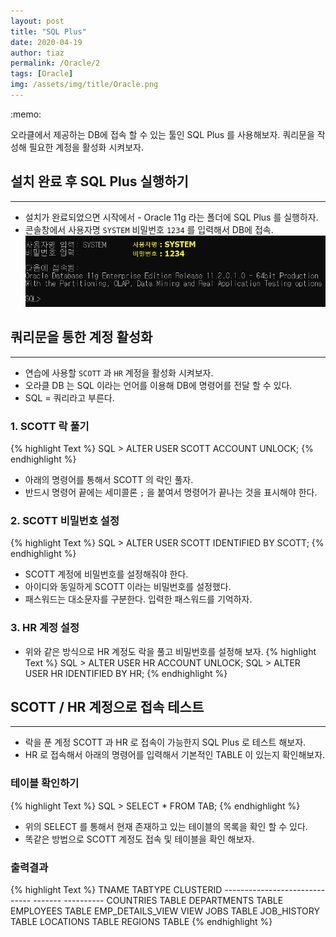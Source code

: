 ```yaml
---
layout: post
title: "SQL Plus"
date: 2020-04-19
author: tiaz
permalink: /Oracle/2
tags: [Oracle]
img: /assets/img/title/Oracle.png
---
```

<div class="callout">:memo: 
<p>오라클에서 제공하는 DB에 접속 할 수 있는 툴인 SQL Plus 를 사용해보자.
쿼리문을 작성해 필요한 계정을 활성화 시켜보자.
</p>
</div>

## 설치 완료 후 SQL Plus 실행하기
---
- 설치가 완료되었으면 시작에서 - Oracle 11g 라는 폴더에 SQL Plus 를 실행하자.
- 콘솔창에서 사용자명 `SYSTEM`  비밀번호 `1234` 를 입력해서 DB에 접속.
!["설치하기"](/assets/img/content/Oracle/Oracle-13.png)

## 쿼리문을 통한 계정 활성화
---
- 연습에 사용할 `SCOTT` 과 `HR` 계정을 활성화 시켜보자.
- 오라클 DB 는 SQL 이라는 언어를 이용해 DB에 명령어를 전달 할 수 있다. 
- SQL = 쿼리라고 부른다.

### 1. SCOTT 락 풀기
{% highlight Text %}
    SQL > ALTER USER SCOTT ACCOUNT UNLOCK;
{% endhighlight %}
- 아래의 명령어를 통해서 SCOTT 의 락인 풀자.
- 반드시 명령어 끝에는 세미콜론 `;` 을 붙여서 명령어가 끝나는 것을 표시해야 한다.

### 2. SCOTT 비밀번호 설정
{% highlight Text %}
    SQL > ALTER USER SCOTT IDENTIFIED BY SCOTT;
{% endhighlight %}
- SCOTT 계정에 비밀번호를 설정해줘야 한다.
- 아이디와 동일하게 SCOTT 이라는 비밀번호를 설정했다.
- 패스워드는 대소문자를 구분한다. 입력한 패스워드를 기억하자.

### 3. HR 계정 설정
- 위와 같은 방식으로 HR 계정도 락을 풀고 비밀번호를 설정해 보자.
{% highlight Text %}
    SQL > ALTER USER HR ACCOUNT UNLOCK;
    SQL > ALTER USER HR IDENTIFIED BY HR;
{% endhighlight %}

## SCOTT / HR 계정으로 접속 테스트
---
- 락을 푼 계정 SCOTT 과 HR 로 접속이 가능한지 SQL Plus 로 테스트 해보자.
- HR 로 접속해서 아래의 명령어를 입력해서 기본적인 TABLE 이 있는지 확인해보자.

### 테이블 확인하기
{% highlight Text %}
    SQL > SELECT * FROM TAB;
{% endhighlight %}
- 위의 SELECT 를 통해서 현재 존재하고 있는 테이블의 목록을 확인 할 수 있다.
- 똑같은 방법으로 SCOTT 계정도 접속 및 테이블을 확인 해보자.

### 출력결과
{% highlight Text %}
    TNAME                          TABTYPE  CLUSTERID
    ------------------------------ ------- ----------
    COUNTRIES                      TABLE
    DEPARTMENTS                    TABLE
    EMPLOYEES                      TABLE
    EMP_DETAILS_VIEW               VIEW
    JOBS                           TABLE
    JOB_HISTORY                    TABLE
    LOCATIONS                      TABLE
    REGIONS                        TABLE
{% endhighlight %}

<br/>
